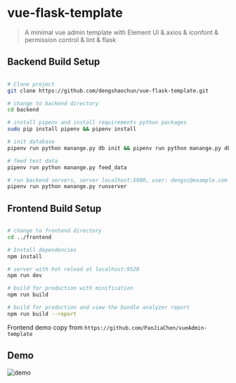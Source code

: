# vue-flask-template

> A minimal vue admin template with Element UI & axios & iconfont & permission control & lint & flask

## Backend Build Setup

``` bash

# Clone project
git clone https://github.com/dengshaochun/vue-flask-template.git

# change to backend directory
cd backend

# install pipenv and install requirements python packages
sudo pip install pipenv && pipenv install

# init database
pipenv run python manange.py db init && pipenv run python manange.py db migrate && pipenv run python manange.py db upgrade

# feed test data
pipenv run python manange.py feed_data

# run backend servers, server localhost:5000, user: dengsc@example.com pass:12345
pipenv run python manange.py runserver

```

## Frontend Build Setup

```bash

# change to frontend directory
cd ../frontend

# Install dependencies
npm install

# server with hot reload at localhost:9528
npm run dev

# build for production with minification
npm run build

# build for production and view the bundle analyzer report
npm run build --report
```
Frontend demo copy from `https://github.com/PanJiaChen/vueAdmin-template`

## Demo
![demo](https://github.com/PanJiaChen/PanJiaChen.github.io/blob/master/images/demo.gif)
